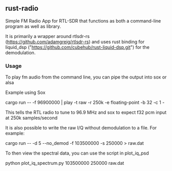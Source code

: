 ## rust-radio

Simple FM Radio App for RTL-SDR that functions as both a command-line program as well as library. 

It is primarily a wrapper around rtlsdr-rs (https://github.com/adamgreig/rtlsdr-rs) and uses rust binding for liquid_dsp ("https://github.com/cubehub/rust-liquid-dsp.git") for the demodulation.

### Usage

To play fm audio from the command line, you can pipe the output into sox or alsa

Example using Sox

cargo run -- -f 96900000 | play -t raw -r 250k -e floating-point -b 32 -c 1 -

This tells the RTL radio to tune to 96.9 MHz and sox to expect f32 pcm input at 250k samples/second

It is also possible to write the raw I/Q without demodulation to a file. For example:

cargo run -- -d 5 --no_demod -f 103500000 -s 250000 > raw.dat

To then view the spectral data, you can use the script in plot_iq_psd

python plot_iq_spectrum.py 103500000 250000 raw.dat
